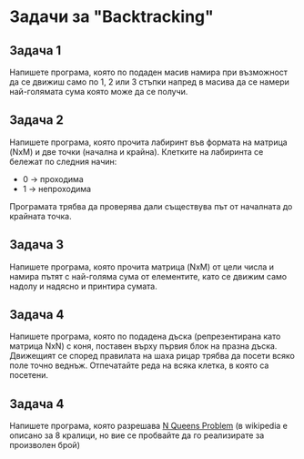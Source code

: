 # Задачи за "Backtracking"

## Задача 1

Напишете програма, която по подаден масив намира при възможност да се движиш само по 1, 2 или 3 стъпки напред в масива да се намери най-голямата сума която може да се получи.

## Задача 2

Напишете програма, която прочита лабиринт във формата на матрица (NxM) и две точки (начална и крайна). Клетките на лабиринта се бележат по следния начин:

- 0 -> проходима
- 1 -> непроходима

Програмата трябва да проверява дали съществува път от началната до крайната точка.

## Задача 3

Напишете програма, която прочита матрица (NxM) от цели числа и намира пътят с най-голяма сума от елементите, като се движим само надолу и надясно и принтира сумата.

## Задача 4

Напишете програма, която по подадена дъска (репрезентирана като матрица NxN) с коня, поставен върху първия блок на празна дъска. Движещият се според правилата на шаха рицар трябва да посети всяко поле точно веднъж. Отпечатайте реда на всяка клетка, в която са посетени.

## Задача 4

Напишете програма, която разрешава [N Queens Problem](https://en.wikipedia.org/wiki/Eight_queens_puzzle) (в wikipedia е описано за 8 кралици, но вие се пробвайте да го реализирате за произволен брой)

